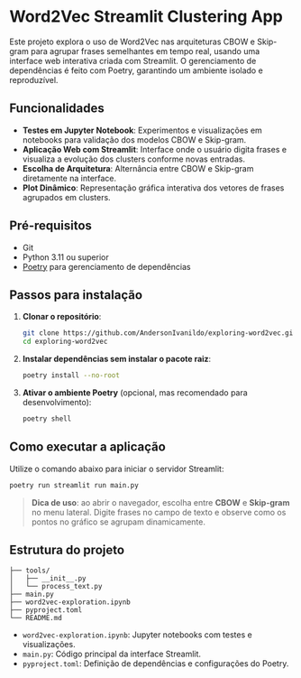 # Word2Vec Streamlit Clustering App

Este projeto explora o uso de Word2Vec nas arquiteturas CBOW e Skip-gram para agrupar frases semelhantes em tempo real, usando uma interface web interativa criada com Streamlit. O gerenciamento de dependências é feito com Poetry, garantindo um ambiente isolado e reproduzível.

## Funcionalidades

- **Testes em Jupyter Notebook**: Experimentos e visualizações em notebooks para validação dos modelos CBOW e Skip-gram.
- **Aplicação Web com Streamlit**: Interface onde o usuário digita frases e visualiza a evolução dos clusters conforme novas entradas.
- **Escolha de Arquitetura**: Alternância entre CBOW e Skip-gram diretamente na interface.
- **Plot Dinâmico**: Representação gráfica interativa dos vetores de frases agrupados em clusters.

## Pré-requisitos

- Git
- Python 3.11 ou superior
- [Poetry](https://python-poetry.org) para gerenciamento de dependências

## Passos para instalação

1. **Clonar o repositório**:

   ```bash
   git clone https://github.com/AndersonIvanildo/exploring-word2vec.git
   cd exploring-word2vec
    ````

2. **Instalar dependências sem instalar o pacote raiz**:

   ```bash
   poetry install --no-root
   ```

3. **Ativar o ambiente Poetry** (opcional, mas recomendado para desenvolvimento):

   ```bash
   poetry shell
   ```

## Como executar a aplicação

Utilize o comando abaixo para iniciar o servidor Streamlit:

```bash
poetry run streamlit run main.py
```

> **Dica de uso**: ao abrir o navegador, escolha entre **CBOW** e **Skip-gram** no menu lateral. Digite frases no campo de texto e observe como os pontos no gráfico se agrupam dinamicamente.

## Estrutura do projeto

```
├── tools/
│   ├── __init__.py
│   └── process_text.py
├── main.py
├── word2vec-exploration.ipynb
├── pyproject.toml
└── README.md
```

* `word2vec-exploration.ipynb`: Jupyter notebooks com testes e visualizações.
* `main.py`: Código principal da interface Streamlit.
* `pyproject.toml`: Definição de dependências e configurações do Poetry.
